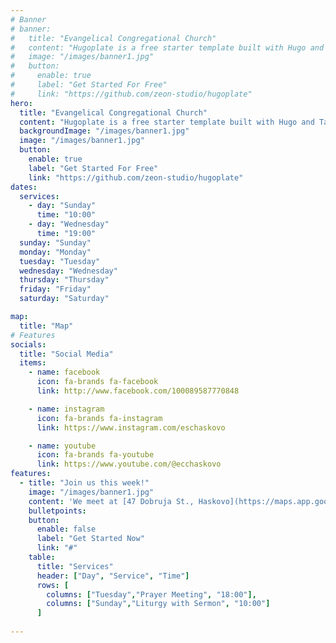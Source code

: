 ```yaml
---
# Banner
# banner:
#   title: "Evangelical Congregational Church"
#   content: "Hugoplate is a free starter template built with Hugo and TailwindCSS, providing everything you need to jumpstart your Hugo project and save valuable time."
#   image: "/images/banner1.jpg"
#   button:
#     enable: true
#     label: "Get Started For Free"
#     link: "https://github.com/zeon-studio/hugoplate"
hero:
  title: "Evangelical Congregational Church"
  content: "Hugoplate is a free starter template built with Hugo and TailwindCSS, providing everything you need to jumpstart your Hugo project and save valuable time."
  backgroundImage: "/images/banner1.jpg"
  image: "/images/banner1.jpg"
  button:
    enable: true
    label: "Get Started For Free"
    link: "https://github.com/zeon-studio/hugoplate"
dates:
  services: 
    - day: "Sunday"
      time: "10:00"
    - day: "Wednesday"
      time: "19:00"
  sunday: "Sunday"
  monday: "Monday"
  tuesday: "Tuesday"
  wednesday: "Wednesday"
  thursday: "Thursday"
  friday: "Friday"
  saturday: "Saturday"

map:
  title: "Map"
# Features
socials:
  title: "Social Media"
  items:
    - name: facebook
      icon: fa-brands fa-facebook
      link: http://www.facebook.com/100089587770848

    - name: instagram
      icon: fa-brands fa-instagram
      link: https://www.instagram.com/eschaskovo

    - name: youtube
      icon: fa-brands fa-youtube
      link: https://www.youtube.com/@ecchaskovo
features:
  - title: "Join us this week!"
    image: "/images/banner1.jpg"
    content: 'We meet at [47 Dobruja St., Haskovo](https://maps.app.goo.gl/pHphApJnuSjVdv3p8)'
    bulletpoints:
    button:
      enable: false
      label: "Get Started Now"
      link: "#"
    table:
      title: "Services"
      header: ["Day", "Service", "Time"]
      rows: [
        columns: ["Tuesday","Prayer Meeting", "18:00"],
        columns: ["Sunday","Liturgy with Sermon", "10:00"]
      ]
      
---
```

